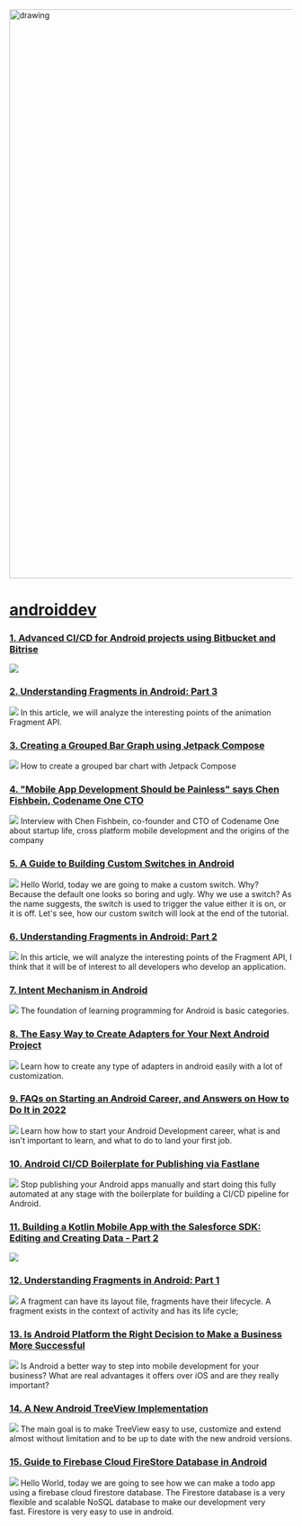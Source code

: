 <img src="https://hackernoon.com/banner-image.png" alt="drawing" width="1012"/>

# [androiddev](https://hackernoon.com/tagged/androiddev)
### [1. Advanced CI/CD for Android projects using Bitbucket and Bitrise](https://hackernoon.com/advanced-cicd-for-android-projects-using-bitbucket-and-bitrise-s8813y3r)
![](https://cdn.hackernoon.com/images/xc413yx6.jpg)


### [2. Understanding Fragments in Android: Part 3](https://hackernoon.com/understanding-fragments-in-android-part-3)
![](https://cdn.hackernoon.com/images/qRCYveQ3SAVQcIAe3CbXRrmAsZ12-u193qno.jpeg)
In this article, we will analyze the interesting points of the animation Fragment API.

### [3. Creating a Grouped Bar Graph using Jetpack Compose](https://hackernoon.com/creating-a-grouped-bar-graph-using-jetpack-compose)
![](https://cdn.hackernoon.com/images/yUbUGxQHgARga3PvtCGl59LnBeo1-t3e3pv7.jpeg)
How to create a grouped bar chart with Jetpack Compose

### [4. "Mobile App Development Should be Painless" says Chen Fishbein, Codename One CTO](https://hackernoon.com/mobile-app-development-should-be-painless-says-chen-fishbein-codename-one-cto)
![](https://cdn.hackernoon.com/images/PVJZAra3SJb106HGMWMnMsiHUCk1-z72429wp.jpeg)
Interview with Chen Fishbein, co-founder and CTO of Codename One about startup life, cross platform mobile development and the origins of the company

### [5. A Guide to Building Custom Switches in Android](https://hackernoon.com/a-guide-to-building-custom-switches-in-android-o32b3tia)
![](https://firebasestorage.googleapis.com/v0/b/hackernoon-app.appspot.com/o/images%2FMNzvDvl6VyXqI7hqYjp8i3LpH4a2-hf313uxf.jpeg?alt=media&token=0df11697-96cd-4eb6-bb31-194cf0641f30)
Hello World, today we are going to make a custom switch. Why? Because the default one looks so boring and ugly. Why we use a switch? As the name suggests, the switch is used to trigger the value either it is on, or it is off. Let's see, how our custom switch will look at the end of the tutorial.

### [6. Understanding Fragments in Android: Part 2](https://hackernoon.com/understanding-fragments-in-android-part-2)
![](https://cdn.hackernoon.com/images/qRCYveQ3SAVQcIAe3CbXRrmAsZ12-ki93c7x.jpeg)
In this article, we will analyze the interesting points of the Fragment API, I think that it will be of interest to all developers who develop an application.

### [7. Intent Mechanism in Android](https://hackernoon.com/intent-mechanism-in-android)
![](https://cdn.hackernoon.com/images/qRCYveQ3SAVQcIAe3CbXRrmAsZ12-5l93nih.jpeg)
The foundation of learning programming for Android is basic categories. 

### [8. The Easy Way to Create Adapters for Your Next Android Project](https://hackernoon.com/the-easy-way-to-create-adapters-for-your-next-android-project)
![](https://cdn.hackernoon.com/images/dkdP4VfxtrUVSMiq5X0VGwTQuZ23-2k93jah.jpeg)
Learn how to create any type of adapters in android easily with a lot of customization.

### [9. FAQs on Starting an Android Career, and Answers on How to Do It in 2022](https://hackernoon.com/faqs-on-starting-an-android-career-and-answers-on-how-to-do-it-in-2022)
![](https://cdn.hackernoon.com/images/7dwDBVeakwM3wZITWQZP8IHsKPg2-2k22gvo.jpeg)
Learn how how to start your Android Development career, what is and isn't important to learn, and what to do to land your first job.

### [10. Android CI/CD Boilerplate for Publishing via Fastlane](https://hackernoon.com/android-cicd-boilerplate-for-publishing-via-fastlane)
![](https://cdn.hackernoon.com/images/KcbsFCZhPLMGojRtcSkTWqPyO8w2-gya3w2w.jpeg)
Stop publishing your Android apps manually and start doing this fully automated at any stage with the boilerplate for building a CI/CD pipeline for Android.

### [11. Building a Kotlin Mobile App with the Salesforce SDK: Editing and Creating Data - Part 2](https://hackernoon.com/building-a-kotlin-mobile-app-with-the-salesforce-sdk-editing-and-creating-data-part-2)
![](https://cdn.hackernoon.com/images/da7H4NzOhAdhje46xkTgaLorF5m2-sw93z0o.jpeg)


### [12. Understanding Fragments in Android: Part 1](https://hackernoon.com/fragment-in-android-part-1)
![](https://cdn.hackernoon.com/images/qRCYveQ3SAVQcIAe3CbXRrmAsZ12-jwb3bib.jpeg)
A fragment can have its layout file, fragments have their lifecycle. A fragment exists in the context of activity and has its life cycle; 

### [13. Is Android Platform the Right Decision to Make a Business More Successful](https://hackernoon.com/is-android-platform-the-right-decision-to-make-a-business-more-successful)
![](https://cdn.hackernoon.com/images/8wlyTs6rS1Ns9rTwC8LtCyE03B52-5ua35zu.jpeg)
Is Android a better way to step into mobile development for your business? What are real advantages it offers over iOS and are they really important?

### [14. A New Android TreeView Implementation](https://hackernoon.com/a-new-android-treeview-implementation)
![](https://cdn.hackernoon.com/images/dkdP4VfxtrUVSMiq5X0VGwTQuZ23-ez92bm1.jpeg)
The main goal is to make TreeView easy to use, customize and extend almost without limitation and to be up to date with the new android versions.

### [15. Guide to Firebase Cloud FireStore Database in Android](https://hackernoon.com/guide-to-firebase-cloud-firestore-database-in-android-8s1z3td8)
![](https://firebasestorage.googleapis.com/v0/b/hackernoon-app.appspot.com/o/images%2FMNzvDvl6VyXqI7hqYjp8i3LpH4a2-895h3y9u.jpeg?alt=media&token=2835ec6d-2811-43af-a820-d4d2a6621900)
Hello World, today we are going to see how we can make a todo app using a firebase cloud firestore database. The Firestore database is a very flexible and scalable NoSQL database to make our development very fast. Firestore is very easy to use in android.

